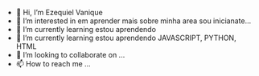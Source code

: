 - 👋 Hi, I’m Ezequiel Vanique
- 👀 I’m interested in em aprender mais sobre minha area sou inicianate... 
- 🌱 I’m currently learning  estou aprendendo 
- 🌱 I’m currently learning  estou aprendendo JAVASCRIPT, PYTHON, HTML 
- 💞️ I’m looking to collaborate on ...
- 📫 How to reach me ...

<!---
Ezequielmerc/Ezequielmerc is a ✨ special ✨ repository because its `README.md` (this file) appears on your GitHub profile.
You can click the Preview link to take a look at your changes.
--->
